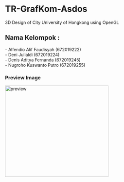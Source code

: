 # TR-GrafKom-Asdos
<p>3D Design of City University of Hongkong using OpenGL</p>
<h2>Nama Kelompok : </h2>
<p>- Alfendio Alif Faudisyah (672019222)<br>
- Deni Julialdi (672019224)<br>
- Denis Aditya Fernanda (672019245)<br>
- Nugroho Kuswanto Putro (672019255)</p>
<h3>Preview Image</h3>
<img alt="preview" src="https://user-images.githubusercontent.com/74582904/124267284-41136480-db62-11eb-842a-216dafecbbb6.png" width="340" height="300">
